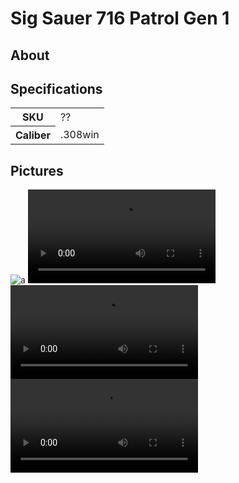 # Sig Sauer 716 Patrol Gen 1

<!--
EUR 2899
SN  22F000612
-->

## About

## Specifications

<table>
  <tr>
    <th>SKU</th>
    <td>??</td>
  </tr>
  <tr>
    <th>Caliber</th>
    <td>.308win</td>
  </tr>
</table>

<!-- Loop 40cm
Lengte 91cm -->

## Pictures

![a](https://github.com/CumpsD/second-brain/raw/main/assets/shooting/sig-716-patrol/gun1.jpg "a")
![a](https://github.com/CumpsD/second-brain/raw/main/assets/shooting/sig-716-patrol/gun2.mp4 "a")
![a](https://github.com/CumpsD/second-brain/raw/main/assets/shooting/sig-716-patrol/gun3.mp4 "a")
![a](https://github.com/CumpsD/second-brain/raw/main/assets/shooting/sig-716-patrol/gun4.mp4 "a")
